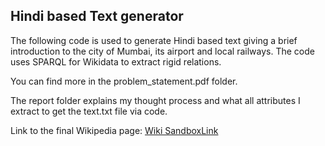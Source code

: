 ## Hindi based Text generator

The following code is used to generate Hindi based text giving a brief introduction
 to the city of Mumbai, its airport and local railways. The code uses SPARQL for Wikidata to extract rigid relations.

 You can find more in the problem_statement.pdf folder.

 The report folder explains my thought process and what all attributes I extract to get the text.txt file via code.
 
 Link to the final Wikipedia page: [Wiki SandboxLink](https://en.wikipedia.org/wiki/User:Chief-Blackhood/sandbox)